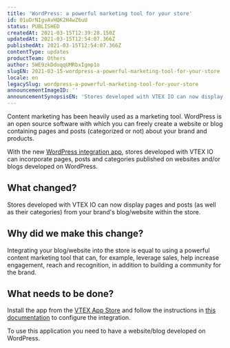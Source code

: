 ```yaml
---
title: 'WordPress: a powerful marketing tool for your store'
id: 01uDrNIgvAvHQK2H4wZ6uU
status: PUBLISHED
createdAt: 2021-03-15T12:39:28.150Z
updatedAt: 2021-03-15T12:54:07.366Z
publishedAt: 2021-03-15T12:54:07.366Z
contentType: updates
productTeam: Others
author: 5WE9zkDdoqqUMRbxIgmp1o
slugEN: 2021-03-15-wordpress-a-powerful-marketing-tool-for-your-store
locale: en
legacySlug: wordpress-a-powerful-marketing-tool-for-your-store
announcementImageID: ''
announcementSynopsisEN: 'Stores developed with VTEX IO can now display brand pages and blog posts within the store.'
---
```


Content marketing has been heavily used as a marketing tool. WordPress is an open source software with which you can freely create a website or blog containing pages and posts (categorized or not) about your brand and products.

With the new [WordPress integration app](https://apps.vtex.com/vtex-wordpress-integration/p), stores developed with VTEX IO can incorporate pages, posts and categories published on websites and/or blogs developed on WordPress.

## What changed? 

Stores developed with VTEX IO can now display pages and posts (as well as their categories) from your brand's blog/website within the store.

## Why did we make this change? 

Integrating your blog/website into the store is equal to using a powerful content marketing tool that can, for example, leverage sales, help increase engagement, reach and recognition, in addition to building a community for the brand.

##  What needs to be done? 

Install the app from the [VTEX App Store](https://apps.vtex.com/vtex-wordpress-integration/p) and follow the instructions in [this documentation](https://developers.vtex.com/vtex-developer-docs/docs/vtex-wordpress-integration) to configure the integration.

<div class="alert alert-info">
To use this application you need to have a website/blog developed on WordPress.
</div>
